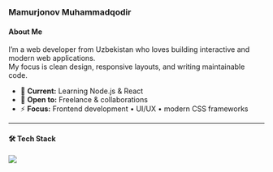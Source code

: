 ### Mamurjonov Muhammadqodir

#### About Me
I’m a web developer from Uzbekistan who loves building interactive and modern web applications.  
My focus is clean design, responsive layouts, and writing maintainable code.  

- 🌱 **Current:** Learning Node.js & React  
- 💬 **Open to:** Freelance & collaborations  
- ⚡ **Focus:** Frontend development • UI/UX • modern CSS frameworks  

---

#### 🛠 Tech Stack
<p align="left">
  <img src="https://skillicons.dev/icons?i=html,css,bootstrap,tailwind,js" />
</p>
